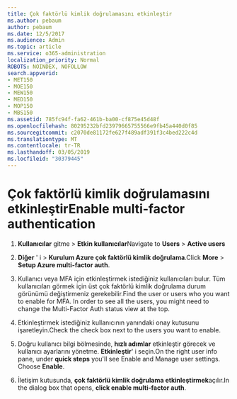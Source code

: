 ```yaml
---
title: Çok faktörlü kimlik doğrulamasını etkinleştir
ms.author: pebaum
author: pebaum
ms.date: 12/5/2017
ms.audience: Admin
ms.topic: article
ms.service: o365-administration
localization_priority: Normal
ROBOTS: NOINDEX, NOFOLLOW
search.appverid:
- MET150
- MOE150
- MEW150
- MED150
- MOP150
- MBS150
ms.assetid: 785fc94f-fa62-461b-ba00-cf875e45d48f
ms.openlocfilehash: 80295232bfd23979665755566e9fb45a440d0f85
ms.sourcegitcommit: c2070de81172fe627f489adf391f3c4bed222c4d
ms.translationtype: MT
ms.contentlocale: tr-TR
ms.lasthandoff: 03/05/2019
ms.locfileid: "30379445"
---
```

# <a name="enable-multi-factor-authentication"></a><span data-ttu-id="f467a-102">Çok faktörlü kimlik doğrulamasını etkinleştir</span><span class="sxs-lookup"><span data-stu-id="f467a-102">Enable multi-factor authentication</span></span>

1. <span data-ttu-id="f467a-103">**Kullanıcılar** gitme \> **Etkin kullanıcılar**</span><span class="sxs-lookup"><span data-stu-id="f467a-103">Navigate to **Users** \> **Active users**</span></span>
    
2. <span data-ttu-id="f467a-104">**Diğer** ' i \> **Kurulum Azure çok faktörlü kimlik doğrulama**.</span><span class="sxs-lookup"><span data-stu-id="f467a-104">Click **More** \> **Setup Azure multi-factor auth**.</span></span> 
    
3. <span data-ttu-id="f467a-p101">Kullanıcı veya MFA için etkinleştirmek istediğiniz kullanıcıları bulur. Tüm kullanıcıları görmek için üst çok faktörlü kimlik doğrulama durum görünümü değiştirmeniz gerekebilir.</span><span class="sxs-lookup"><span data-stu-id="f467a-p101">Find the user or users who you want to enable for MFA. In order to see all the users, you might need to change the Multi-Factor Auth status view at the top.</span></span>
    
4. <span data-ttu-id="f467a-107">Etkinleştirmek istediğiniz kullanıcının yanındaki onay kutusunu işaretleyin.</span><span class="sxs-lookup"><span data-stu-id="f467a-107">Check the check box next to the users you want to enable.</span></span>
    
5.  <span data-ttu-id="f467a-p102">Doğru kullanıcı bilgi bölmesinde, **hızlı adımlar** etkinleştir görecek ve kullanıcı ayarlarını yönetme. **Etkinleştir**' i seçin.</span><span class="sxs-lookup"><span data-stu-id="f467a-p102">On the right user info pane, under **quick steps** you'll see Enable and Manage user settings. Choose **Enable**.</span></span> 
    
6. <span data-ttu-id="f467a-110">İletişim kutusunda, **çok faktörlü kimlik doğrulama etkinleştirmek**açılır.</span><span class="sxs-lookup"><span data-stu-id="f467a-110">In the dialog box that opens, **click enable multi-factor auth**.</span></span> 
    

